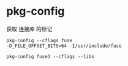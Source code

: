 # pkg-config
获取 连接库 的标记  
```shell
pkg-config --cflags fuse
-D_FILE_OFFSET_BITS=64 -I/usr/include/fuse

pkg-config fuse3 --cflags --libs
```

